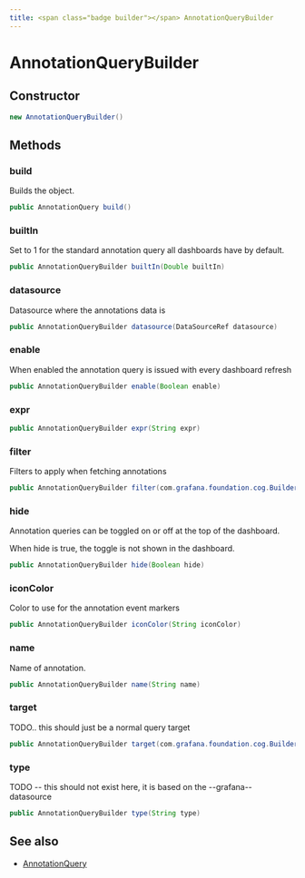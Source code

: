```yaml
---
title: <span class="badge builder"></span> AnnotationQueryBuilder
---
```

# <span class="badge builder"></span> AnnotationQueryBuilder

## Constructor

```java
new AnnotationQueryBuilder()
```
## Methods

### <span class="badge object-method"></span> build

Builds the object.

```java
public AnnotationQuery build()
```

### <span class="badge object-method"></span> builtIn

Set to 1 for the standard annotation query all dashboards have by default.

```java
public AnnotationQueryBuilder builtIn(Double builtIn)
```

### <span class="badge object-method"></span> datasource

Datasource where the annotations data is

```java
public AnnotationQueryBuilder datasource(DataSourceRef datasource)
```

### <span class="badge object-method"></span> enable

When enabled the annotation query is issued with every dashboard refresh

```java
public AnnotationQueryBuilder enable(Boolean enable)
```

### <span class="badge object-method"></span> expr

```java
public AnnotationQueryBuilder expr(String expr)
```

### <span class="badge object-method"></span> filter

Filters to apply when fetching annotations

```java
public AnnotationQueryBuilder filter(com.grafana.foundation.cog.Builder<AnnotationPanelFilter> filter)
```

### <span class="badge object-method"></span> hide

Annotation queries can be toggled on or off at the top of the dashboard.

When hide is true, the toggle is not shown in the dashboard.

```java
public AnnotationQueryBuilder hide(Boolean hide)
```

### <span class="badge object-method"></span> iconColor

Color to use for the annotation event markers

```java
public AnnotationQueryBuilder iconColor(String iconColor)
```

### <span class="badge object-method"></span> name

Name of annotation.

```java
public AnnotationQueryBuilder name(String name)
```

### <span class="badge object-method"></span> target

TODO.. this should just be a normal query target

```java
public AnnotationQueryBuilder target(com.grafana.foundation.cog.Builder<AnnotationTarget> target)
```

### <span class="badge object-method"></span> type

TODO -- this should not exist here, it is based on the --grafana-- datasource

```java
public AnnotationQueryBuilder type(String type)
```

## See also

 * <span class="badge object-type-class"></span> [AnnotationQuery](./object-AnnotationQuery.md)

